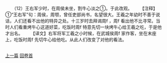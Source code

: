　　（12）王右军少时，在周侯未坐，割牛心淡之①。于此改观。
　　【注释】①“王右军”句：周侯，周颚，曾任吏部尚书，名望很大。王羲之年幼时不善于说话，人们还看不出他的特异之处。十三岁时去拜谒周f ，周f 看出他不比寻常。当时人们看重烤牛心这道好菜，吃饭时周f 特意先切一块烤牛心给王羲之吃，于是他才出名。
　　【译文】右军将军工羲之小时候，在武城侯周f 家作客，坐在末座上，吃饭时周f 先切牛心给他吃。从此人们改变了对他的看法。

<br>[上一篇](30_11) [回卷首](30_00)
